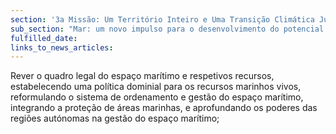 ```yaml
---
section: '3a Missão: Um Território Inteiro e Uma Transição Climática Justa'
sub_section: "Mar: um novo impulso para o desenvolvimento do potencial oceânico do país"
fulfilled_date:
links_to_news_articles:
---
```


Rever o quadro legal do espaço marítimo e respetivos recursos, estabelecendo uma política dominial para os recursos marinhos vivos, reformulando o sistema de ordenamento e gestão do espaço marítimo, integrando a proteção de áreas marinhas, e aprofundando os poderes das regiões autónomas na gestão do espaço marítimo;